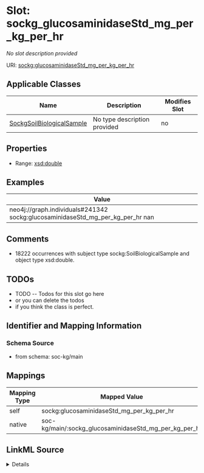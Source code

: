 

# Slot: sockg_glucosaminidaseStd_mg_per_kg_per_hr


_No slot description provided_





URI: [sockg:glucosaminidaseStd_mg_per_kg_per_hr](http://www.semanticweb.org/sockg/ontologies/2024/0/soil-carbon-ontology/glucosaminidaseStd_mg_per_kg_per_hr)



<!-- no inheritance hierarchy -->





## Applicable Classes

| Name | Description | Modifies Slot |
| --- | --- | --- |
| [SockgSoilBiologicalSample](../classes/SockgSoilBiologicalSample.md) | No type description provided |  no  |







## Properties

* Range: [xsd:double](http://www.w3.org/2001/XMLSchema#double)






## Examples

| Value |
| --- |
| neo4j://graph.individuals#241342 sockg:glucosaminidaseStd_mg_per_kg_per_hr nan |

## Comments

* 18222 occurrences with subject type sockg:SoilBiologicalSample and object type xsd:double.

## TODOs

* TODO -- Todos for this slot go here
* or you can delete the todos
* if you think the class is perfect.

## Identifier and Mapping Information







### Schema Source


* from schema: soc-kg/main




## Mappings

| Mapping Type | Mapped Value |
| ---  | ---  |
| self | sockg:glucosaminidaseStd_mg_per_kg_per_hr |
| native | soc-kg/main/:sockg_glucosaminidaseStd_mg_per_kg_per_hr |




## LinkML Source

<details>
```yaml
name: sockg_glucosaminidaseStd_mg_per_kg_per_hr
description: No slot description provided
todos:
- TODO -- Todos for this slot go here
- or you can delete the todos
- if you think the class is perfect.
comments:
- 18222 occurrences with subject type sockg:SoilBiologicalSample and object type xsd:double.
examples:
- value: neo4j://graph.individuals#241342 sockg:glucosaminidaseStd_mg_per_kg_per_hr
    nan
from_schema: soc-kg/main
rank: 1000
slot_uri: sockg:glucosaminidaseStd_mg_per_kg_per_hr
alias: sockg_glucosaminidaseStd_mg_per_kg_per_hr
domain_of:
- sockg_SoilBiologicalSample
range: double

```
</details>